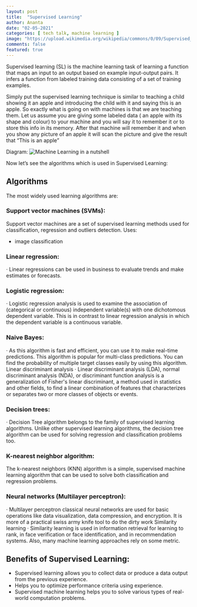 ```yaml
---
layout: post
title:  "Supervised Learning"
author: Ananta
date: "02-05-2021"
categories: [ tech talk, machine learning ]
image: "https://upload.wikimedia.org/wikipedia/commons/0/09/Supervised_machine_learning_in_a_nutshell.svg"
comments: false
featured: true
---
```


Supervised learning (SL) is the machine learning task of learning a function that maps an input to an output based on example input-output pairs. It infers a function from labeled training data consisting of a set of training examples.

Simply put the supervised learning technique is similar to teaching a child showing it an apple and introducing the child with it and saying this is an apple. So exactly what is going on with machines is that we are teaching them. Let us assume you are giving some labeled data ( an apple with its shape and colour) to your machine and you will say it to remember it or to store this info in its memory. After that machine will remember it and when you show any picture of an apple it will scan the picture and give the result that “This is an apple”

Diagram:
![Machine Learning in a nutshell](https://upload.wikimedia.org/wikipedia/commons/0/09/Supervised_machine_learning_in_a_nutshell.svg)

Now let’s see the algorithms which is used in Supervised Learning:

## Algorithms
The most widely used learning algorithms are:

### Support vector machines (SVMs):
Support vector machines are a set of supervised learning methods used for classification, regression and outliers detection.
Uses:

* image classification

### Linear regression:
·   Linear regressions can be used in business to evaluate trends and make estimates or forecasts.
### Logistic regression:
·    Logistic regression analysis is used to examine the association of (categorical or continuous) independent variable(s) with one dichotomous dependent variable. This is in contrast to linear regression analysis in which the dependent variable is a continuous variable.

### Naive Bayes:
·   As this algorithm is fast and efficient, you can use it to make real-time predictions. This algorithm is popular for multi-class predictions. You can find the probability of multiple target classes easily by using this algorithm.
Linear discriminant analysis
·   Linear discriminant analysis (LDA), normal discriminant analysis (NDA), or discriminant function analysis is a generalization of Fisher's linear discriminant, a method used in statistics and other fields, to find a linear combination of features that characterizes or separates two or more classes of objects or events.
### Decision trees:
·  Decision Tree algorithm belongs to the family of supervised learning algorithms. Unlike other supervised learning algorithms, the decision tree algorithm can be used for solving regression and classification problems too.
### K-nearest neighbor algorithm:
The k-nearest neighbors (KNN) algorithm is a simple, supervised machine learning algorithm that can be used to solve both classification and regression problems.
### Neural networks (Multilayer perceptron):
·  Multilayer perceptron classical neural networks are used for basic operations like data visualization, data compression, and encryption. It is more of a practical swiss army knife tool to do the dirty work
Similarity learning
·  Similarity learning is used in information retrieval for learning to rank, in face verification or face identification, and in recommendation systems. Also, many machine learning approaches rely on some metric.

## Benefits of Supervised Learning:
-   Supervised learning allows you to collect data or produce a data output from the previous experience.
-   Helps you to optimize performance criteria using experience.
-   Supervised machine learning helps you to solve various types of real-world computation problems.
